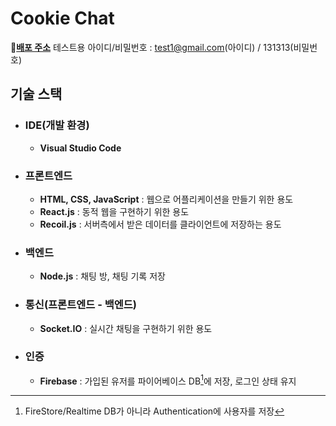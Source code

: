 # Cookie Chat

**:link:[배포 주소](https://cookiechat-4df6b.web.app/)**
테스트용 아이디/비밀번호 : test1@gmail.com(아이디) / 131313(비밀번호)

## 기술 스택

- ### IDE(개발 환경)
  
  - **Visual Studio Code**

- ### 프론트엔드

  - **HTML, CSS, JavaScript** : 웹으로 어플리케이션을 만들기 위한 용도
  - **React.js** : 동적 웹을 구현하기 위한 용도
  - **Recoil.js** : 서버측에서 받은 데이터를 클라이언트에 저장하는 용도

- ### 백엔드

  - **Node.js** : 채팅 방, 채팅 기록 저장

- ### 통신(프론트엔드 - 백엔드)

  - **Socket.IO** : 실시간 채팅을 구현하기 위한 용도

- ### 인증

  - **Firebase** : 가입된 유저를 파이어베이스 DB[^1]에 저장, 로그인 상태 유지
[^1]: FireStore/Realtime DB가 아니라 Authentication에 사용자를 저장
